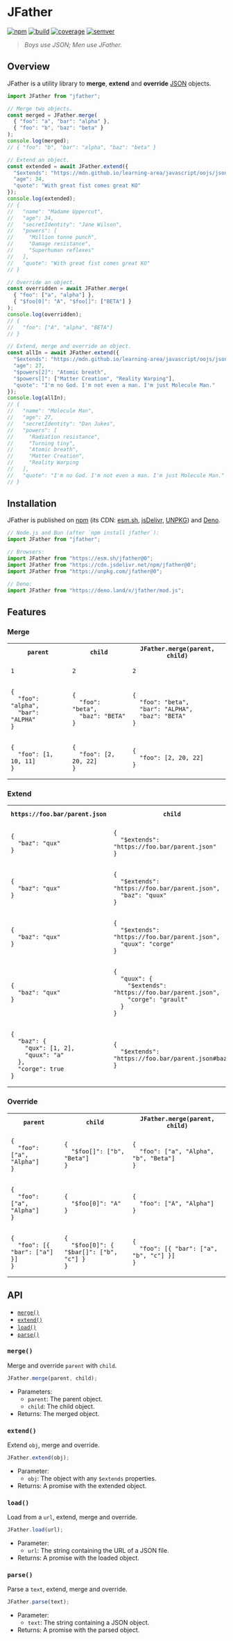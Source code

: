 # JFather

<!-- Utiliser du HTML (avec l'attribut "align" obsolète) pour faire flotter
     l'image à droite. -->
<!-- markdownlint-disable-next-line no-inline-html-->
<img src="asset/logo.svg" align="right" alt="">

[![npm][img-npm]][link-npm]
[![build][img-build]][link-build]
[![coverage][img-coverage]][link-coverage]
[![semver][img-semver]][link-semver]

> _Boys use JSON; Men use JFather._

## Overview

JFather is a utility library to **merge**, **extend** and **override**
[JSON](https://www.json.org/json-fr.html "JavaScript Object Notation") objects.

```JavaScript
import JFather from "jfather";

// Merge two objects.
const merged = JFather.merge(
  { "foo": "a", "bar": "alpha" },
  { "foo": "b", "baz": "beta" }
);
console.log(merged);
// { "foo": "b", "bar": "alpha", "baz": "beta" }

// Extend an object.
const extended = await JFather.extend({
  "$extends": "https://mdn.github.io/learning-area/javascript/oojs/json/superheroes.json#members[1]",
  "age": 34,
  "quote": "With great fist comes great KO"
});
console.log(extended);
// {
//   "name": "Madame Uppercut",
//   "age": 34,
//   "secretIdentity": "Jane Wilson",
//   "powers": [
//     "Million tonne punch",
//     "Damage resistance",
//     "Superhuman reflexes"
//   ],
//   "quote": "With great fist comes great KO"
// }

// Override an object.
const overridden = await JFather.merge(
  { "foo": ["a", "alpha"] },
  { "$foo[0]": "A", "$foo[]": ["BETA"] }
);
console.log(overridden);
// {
//   "foo": ["A", "alpha", "BETA"]
// }

// Extend, merge and override an object.
const allIn = await JFather.extend({
  "$extends": "https://mdn.github.io/learning-area/javascript/oojs/json/superheroes.json#members[0]",
  "age": 27,
  "$powers[2]": "Atomic breath",
  "$powers[]": ["Matter Creation", "Reality Warping"],
  "quote": "I'm no God. I'm not even a man. I'm just Molecule Man."
});
console.log(allIn);
// {
//   "name": "Molecule Man",
//   "age": 27,
//   "secretIdentity": "Dan Jukes",
//   "powers": [
//     "Radiation resistance",
//     "Turning tiny",
//     "Atomic breath",
//     "Matter Creation",
//     "Reality Warping
//   ],
//   "quote": "I'm no God. I'm not even a man. I'm just Molecule Man."
// }
```

## Installation

JFather is published on [npm][link-npm] (its CDN:
[esm.sh](https://esm.sh/jfather),
[jsDelivr](https://www.jsdelivr.com/package/npm/jfather),
[UNPKG](https://unpkg.com/browse/jfather/)) and
[Deno](https://deno.land/x/jfather).

```JavaScript
// Node.js and Bun (after `npm install jfather`):
import JFather from "jfather";

// Browsers:
import JFather from "https://esm.sh/jfather@0";
import JFather from "https://cdn.jsdelivr.net/npm/jfather@0";
import JFather from "https://unpkg.com/jfather@0";

// Deno:
import JFather from "https://deno.land/x/jfather/mod.js";
```

## Features

### Merge

<!-- markdownlint-disable no-inline-html -->
<table>
  <tr>
    <th><code>parent</code></th>
    <th><code>child</code></th>
    <th><code>JFather.merge(parent, child)</code></th>
  </tr>
  <tr>
    <td><pre lang="JSON"><code>1</code></pre></td>
    <td><pre lang="JSON"><code>2</code></pre></td>
    <td><pre lang="JSON"><code>2</code></pre></td>
  </tr>
  <tr>
    <td><pre lang="JSON"><code>{
  "foo": "alpha",
  "bar": "ALPHA"
}</code></pre></td>
    <td><pre lang="JSON"><code>{
  "foo": "beta",
  "baz": "BETA"
}</code></pre></td>
    <td><pre lang="JSON"><code>{
  "foo": "beta",
  "bar": "ALPHA",
  "baz": "BETA"
}</code></pre></td>
  </tr>
  <tr>
    <td><pre lang="JSON"><code>{
  "foo": [1, 10, 11]
}</code></pre></td>
    <td><pre lang="JSON"><code>{
  "foo": [2, 20, 22]
}</code></pre></td>
    <td><pre lang="JSON"><code>{
  "foo": [2, 20, 22]
}</code></pre></td>
  </tr>
</table>
<!-- markdownlint-enable no-inline-html -->

### Extend

<!-- markdownlint-disable no-inline-html -->
<table>
  <tr>
    <th><code>https://foo.bar/parent.json</code></th>
    <th><code>child</code></th>
    <th><code>await JFather.extend(child)</code></th>
  </tr>
  <tr>
    <td><pre lang="JSON"><code>{
  "baz": "qux"
}</code></pre></td>
    <td><pre lang="JSON"><code>{
  "$extends": "https://foo.bar/parent.json"
}</code></pre></td>
    <td><pre lang="JSON"><code>{
  "baz": "qux"
}</code></pre></td>
  </tr>
  <tr>
    <td><pre lang="JSON"><code>{
  "baz": "qux"
}</code></pre></td>
    <td><pre lang="JSON"><code>{
  "$extends": "https://foo.bar/parent.json",
  "baz": "quux"
}</code></pre></td>
    <td><pre lang="JSON"><code>{
  "baz": "quux"
}</code></pre></td>
  </tr>
  <tr>
    <td><pre lang="JSON"><code>{
  "baz": "qux"
}</code></pre></td>
    <td><pre lang="JSON"><code>{
  "$extends": "https://foo.bar/parent.json",
  "quux": "corge"
}</code></pre></td>
    <td><pre lang="JSON"><code>{
  "baz": "qux",
  "quux": "corge"
}</code></pre></td>
  </tr>
  <tr>
    <td><pre lang="JSON"><code>{
  "baz": "qux"
}</code></pre></td>
    <td><pre lang="JSON"><code>{
  "quux": {
    "$extends": "https://foo.bar/parent.json",
    "corge": "grault"
  }
}</code></pre></td>
    <td><pre lang="JSON"><code>{
  "quux": {
    "baz": "qux",
    "corge": "grault"
  }
}</code></pre></td>
  </tr>
  <tr>
    <td><pre lang="JSON"><code>{
  "baz": {
    "qux": [1, 2],
    "quux": "a"
  },
  "corge": true
}</code></pre></td>
    <td><pre lang="JSON"><code>{
  "$extends": "https://foo.bar/parent.json#baz"
}</code></pre></td>
    <td><pre lang="JSON"><code>{
  "qux": [1, 2],
  "quux": "a"
}</code></pre></td>
  </tr>
</table>
<!-- markdownlint-enable no-inline-html -->

### Override

<!-- markdownlint-disable no-inline-html -->
<table>
  <tr>
    <th><code>parent</code></th>
    <th><code>child</code></th>
    <th><code>JFather.merge(parent, child)</code></th>
  </tr>
  <tr>
    <td><pre lang="JSON"><code>{
  "foo": ["a", "Alpha"]
}</code></pre></td>
    <td><pre lang="JSON"><code>{
  "$foo[]": ["b", "Beta"]
}</code></pre></td>
    <td><pre lang="JSON"><code>{
  "foo": ["a", "Alpha", "b", "Beta"]
}</code></pre></td>
  </tr>
  <tr>
    <td><pre lang="JSON"><code>{
  "foo": ["a", "Alpha"]
}</code></pre></td>
    <td><pre lang="JSON"><code>{
  "$foo[0]": "A"
}</code></pre></td>
    <td><pre lang="JSON"><code>{
  "foo": ["A", "Alpha"]
}</code></pre></td>
  </tr>
  <tr>
    <td><pre lang="JSON"><code>{
  "foo": [{ "bar": ["a"] }]
}</code></pre></td>
    <td><pre lang="JSON"><code>{
  "$foo[0]": { "$bar[]": ["b", "c"] }
}</code></pre></td>
    <td><pre lang="JSON"><code>{
  "foo": [{ "bar": ["a", "b", "c"] }]
}</code></pre></td>
  </tr>
</table>
<!-- markdownlint-enable no-inline-html -->

## API

- [`merge()`](#merge)
- [`extend()`](#extend)
- [`load()`](#load)
- [`parse()`](#parse)

### `merge()`

Merge and override `parent` with `child`.

```JavaScript
JFather.merge(parent, child);
```

- Parameters:
  - `parent`: The parent object.
  - `child`: The child object.
- Returns: The merged object.

### `extend()`

Extend `obj`, merge and override.

```JavaScript
JFather.extend(obj);
```

- Parameter:
  - `obj`: The object with any `$extends` properties.
- Returns: A promise with the extended object.

### `load()`

Load from a `url`, extend, merge and override.

```JavaScript
JFather.load(url);
```

- Parameter:
  - `url`: The string containing the URL of a JSON file.
- Returns: A promise with the loaded object.

### `parse()`

Parse a `text`, extend, merge and override.

```JavaScript
JFather.parse(text);
```

- Parameter:
  - `text`: The string containing a JSON object.
- Returns: A promise with the parsed object.

[img-npm]: https://img.shields.io/npm/dm/jfather?label=npm&logo=npm&logoColor=whitesmoke
[img-build]: https://img.shields.io/github/actions/workflow/status/regseb/jfather/ci.yml?branch=main&logo=github&logoColor=whitesmoke
[img-coverage]: https://img.shields.io/endpoint?label=coverage&url=https%3A%2F%2Fbadge-api.stryker-mutator.io%2Fgithub.com%2Fregseb%2Fjfather%2Fmain&logo=stryker&logoColor=whitesmoke
[img-semver]: https://img.shields.io/badge/semver-2.0.0-blue?logo=semver&logoColor=whitesmoke
[link-npm]: https://www.npmjs.com/package/jfather
[link-build]: https://github.com/regseb/jfather/actions/workflows/ci.yml?query=branch%3Amain
[link-coverage]: https://dashboard.stryker-mutator.io/reports/github.com/regseb/jfather/main
[link-semver]: https://semver.org/spec/v2.0.0.html "Semantic Versioning 2.0.0"
